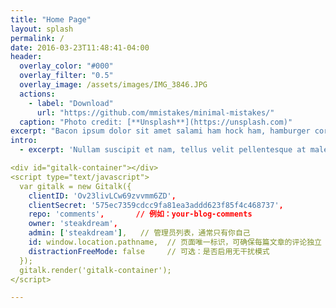 ```yaml
---
title: "Home Page"
layout: splash
permalink: /
date: 2016-03-23T11:48:41-04:00
header:
  overlay_color: "#000"
  overlay_filter: "0.5"
  overlay_image: /assets/images/IMG_3846.JPG
  actions:
    - label: "Download"
      url: "https://github.com/mmistakes/minimal-mistakes/"
  caption: "Photo credit: [**Unsplash**](https://unsplash.com)"
excerpt: "Bacon ipsum dolor sit amet salami ham hock ham, hamburger corned beef short ribs kielbasa biltong t-bone drumstick tri-tip tail sirloin pork chop."
intro: 
  - excerpt: 'Nullam suscipit et nam, tellus velit pellentesque at malesuada, enim eaque. Quis nulla, netus tempor in diam gravida tincidunt, *proin faucibus* voluptate felis id sollicitudin. Centered with `type="center"`'

<div id="gitalk-container"></div>
<script type="text/javascript">
  var gitalk = new Gitalk({
    clientID: 'Ov23livLCw69zvvmm6ZD',
    clientSecret: '575ec7359cdcc9fa81ea3addd623f85f4c468737',
    repo: 'comments',       // 例如：your-blog-comments
    owner: 'steakdream',
    admin: ['steakdream'],   // 管理员列表，通常只有你自己
    id: window.location.pathname,  // 页面唯一标识，可确保每篇文章的评论独立
    distractionFreeMode: false     // 可选：是否启用无干扰模式
  });
  gitalk.render('gitalk-container');
</script>

---
```

